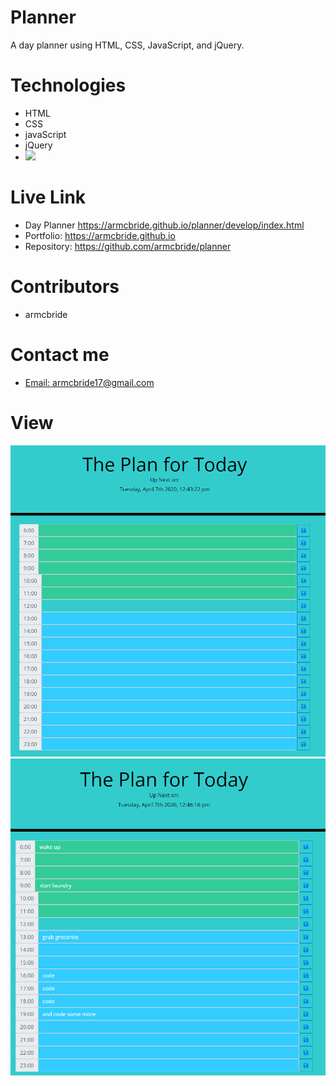 # Planner
A day planner using HTML, CSS, JavaScript, and jQuery.

# Technologies
- HTML
- CSS
- javaScript
- jQuery
- <img src="https://camo.githubusercontent.com/98ceb55b96bf1d9b5bf9a6d04c09eaf2b2fa4839/68747470733a2f2f696d672e736869656c64732e696f2f62616467652f4c6963656e73652d4d49542d677265656e" data-canonical-src="https://img.shields.io/badge/License-MIT-green" style="max-width:100%;">  

# Live Link
- Day Planner <a href ="https://armcbride.github.io/planner/develop/index.html" target="_blank">https://armcbride.github.io/planner/develop/index.html</a>
- Portfolio: <a href = "https://armcbride.github.io" target = "_blank">https://armcbride.github.io</a>
- Repository: <a href = "https://github.com/armcbride/planner" target = "_blank">https://github.com/armcbride/planner </a>
# Contributors

- armcbride

# Contact me

- <a href="mailto:armcbride17@gmail.com">Email: armcbride17@gmail.com</a>  

# View

<img src= "./develop/screenshot.PNG">
<img src= "./develop/example-screenshot.PNG">